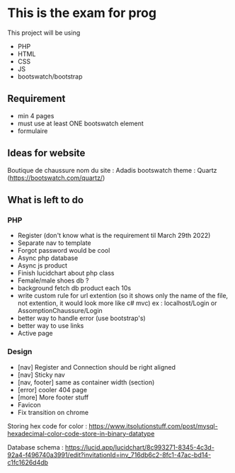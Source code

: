 # This is the exam for prog
This project will be using
- PHP
- HTML
- CSS
- JS
- bootswatch/bootstrap

## Requirement
- min 4 pages
- must use at least ONE bootswatch element
- formulaire

## Ideas for website
Boutique de chaussure
nom du site : Adadis
bootswatch theme : Quartz (https://bootswatch.com/quartz/)

## What is left to do 
### PHP
- Register  (don't know what is the requirement til March 29th 2022)
- Separate nav to template
- Forgot password would be cool
- Async php database
- Async js product
- Finish lucidchart about php class
- Female/male shoes db ?
- background fetch db product each 10s
- write custom rule for url extention (so it shows only the name of the file, not extention, it would
look more like c# mvc)
ex : localhost/Login or AssomptionChaussure/Login
- better way to handle error (use bootstrap's)
- better way to use links
- Active page

### Design
- [nav] Register and Connection should be right aligned
- [nav] Sticky nav
- [nav, footer] same as container width (section)
- [error] cooler 404 page
- [more] More footer stuff
- Favicon
- Fix transition on chrome



Storing hex code for color : https://www.itsolutionstuff.com/post/mysql-hexadecimal-color-code-store-in-binary-datatype

Database schema : https://lucid.app/lucidchart/8c993271-8345-4c3d-92a4-f496740a3991/edit?invitationId=inv_716db6c2-8fc1-47ac-bd14-c1fc1626d4db